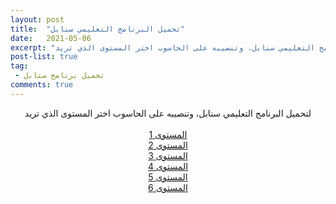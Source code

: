 ```yaml
---
layout: post
title:  "تحميل البرنامج التعليمي سنابل"
date:   2021-05-06
excerpt: "لتحميل البرنامج التعليمي سنابل، وتنصيبه على الحاسوب اختر المستوى الذي تريد"
post-list: true
tag:
 - تحميل برنامج سنابل
comments: true
---
```


    
<center>
	لتحميل البرنامج التعليمي سنابل، وتنصيبه على الحاسوب اختر المستوى الذي تريد
<br><br>
<div markdown="0"><a href="#" class="btn btn-primary">المستوى 1</a></div>
<div markdown="0"><a href="#" class="btn btn-warning">المستوى 2</a></div>
<div markdown="0"><a href="#" class="btn btn-surprise">المستوى 3</a></div>
<div markdown="0"><a href="#" class="btn btn-success">المستوى 4</a></div>
<div markdown="0"><a href="#" class="btn btn-danger">المستوى 5</a></div>
<div markdown="0"><a href="#" class="btn btn-info">المستوى 6</a></div>

</center>
     

